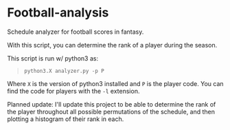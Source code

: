 # Football-analysis
Schedule analyzer for football scores in fantasy.

With this script, you can determine the rank of a player during the season.

This script is run w/ python3 as:
> `python3.X analyzer.py -p P` 

Where `X` is the version of python3 installed and `P` is the player code.
You can find the code for players with the `-l` extension.

Planned update: I'll update this project to be able to determine the rank of the player throughout all possible permutations of the schedule, and then plotting a histogram of their rank in each.
